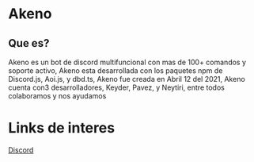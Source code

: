 # Akeno
## Que es?
Akeno es un bot de discord multifuncional con mas de 100+ comandos y soporte activo, Akeno esta desarrollada con los paquetes npm de Discord.js, Aoi.js, y dbd.ts, Akeno fue creada en Abril 12 del 2021, Akeno cuenta con3 desarrolladores, Keyder, Pavez, y Neytiri, entre todos colaboramos y nos ayudamos

# Links de interes
[Discord](https://discord.gg/3pmxRhvH)